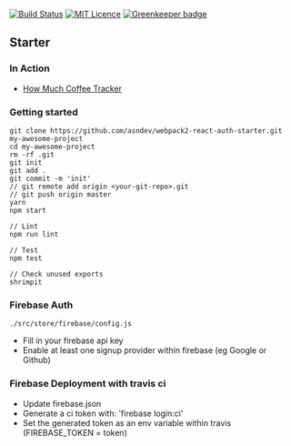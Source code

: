 [![Build Status](https://travis-ci.org/asndev/webpack2-react-auth-starter.svg?branch=master)](https://travis-ci.org/asndev/webpack2-react-auth-starter) [![MIT Licence](https://badges.frapsoft.com/os/mit/mit.svg?v=103)](https://opensource.org/licenses/mit-license.php) [![Greenkeeper badge](https://badges.greenkeeper.io/asndev/webpack2-react-auth-starter.svg)](https://greenkeeper.io/)


## Starter

### In Action

- [How Much Coffee Tracker](https://github.com/asndev/how-much-coffee-tracker)

### Getting started

```
git clone https://github.com/asndev/webpack2-react-auth-starter.git my-awesome-project
cd my-awesome-project
rm -rf .git
git init
git add .
git commit -m 'init'
// git remote add origin <your-git-repo>.git
// git push origin master
yarn
npm start
```

```
// Lint
npm run lint

// Test
npm test

// Check unused exports
shrimpit
```

### Firebase Auth
```
./src/store/firebase/config.js
```
- Fill in your firebase api key
- Enable at least one signup provider within firebase (eg Google or Github)

### Firebase Deployment with travis ci
- Update firebase.json
- Generate a ci token with: 'firebase login:ci'
- Set the generated token as an env variable within travis (FIREBASE_TOKEN = token)

